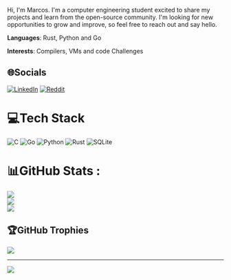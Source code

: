 
Hi, I'm Marcos. 
I'm a computer engineering student excited to share my projects and learn from the open-source community.
I'm looking for new opportunities to grow and improve, so feel free to reach out and say hello.

**Languages**: Rust, Python and Go

**Interests**: Compilers, VMs and code Challenges



## 🌐Socials
[![LinkedIn](https://img.shields.io/badge/LinkedIn-%230077B5.svg?logo=linkedin&logoColor=white)](https://linkedin.com/in/marcos-vinicius-andrade-alemida-2a84a6293)
[![Reddit](https://img.shields.io/badge/Reddit-%23FF4500.svg?logo=Reddit&logoColor=white)](https://reddit.com/user/Herannn) 

# 💻Tech Stack
![C](https://img.shields.io/badge/c-%2300599C.svg?style=for-the-badge&logo=c&logoColor=white) ![Go](https://img.shields.io/badge/go-%2300ADD8.svg?style=for-the-badge&logo=go&logoColor=white) ![Python](https://img.shields.io/badge/python-3670A0?style=for-the-badge&logo=python&logoColor=ffdd54) ![Rust](https://img.shields.io/badge/rust-%23000000.svg?style=for-the-badge&logo=rust&logoColor=white) ![SQLite](https://img.shields.io/badge/sqlite-%2307405e.svg?style=for-the-badge&logo=sqlite&logoColor=white)
# 📊GitHub Stats :
![](https://github-readme-stats.vercel.app/api?username=MarcosAndradeV&theme=nord&hide_border=true&include_all_commits=false&count_private=false)<br/>
![](https://github-readme-streak-stats.herokuapp.com/?user=MarcosAndradeV&theme=nord&hide_border=true)<br/>
![](https://github-readme-stats.vercel.app/api/top-langs/?username=MarcosAndradeV&theme=nord&hide_border=true&include_all_commits=false&count_private=false&layout=compact)

## 🏆GitHub Trophies
![](https://github-trophies.vercel.app/?username=MarcosAndradeV&theme=discord&no-frame=true&no-bg=true&margin-w=4)

---
[![](https://visitcount.itsvg.in/api?id=MarcosAndradeV&icon=0&color=0)](https://visitcount.itsvg.in)
